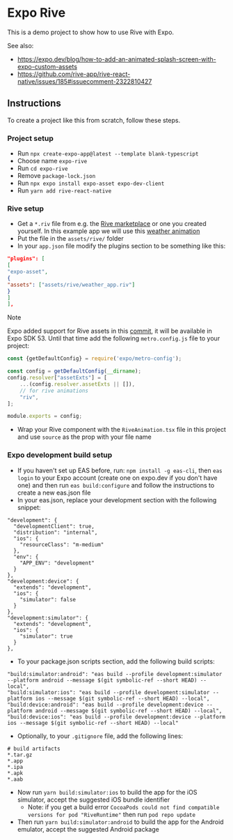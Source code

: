 # Expo Rive

This is a demo project to show how to use Rive with Expo.

See also:

- https://expo.dev/blog/how-to-add-an-animated-splash-screen-with-expo-custom-assets
- https://github.com/rive-app/rive-react-native/issues/185#issuecomment-2322810427

## Instructions

To create a project like this from scratch, follow these steps.

### Project setup

- Run `npx create-expo-app@latest --template blank-typescript`
- Choose name `expo-rive`
- Run `cd expo-rive`
- Remove `package-lock.json`
- Run `npx expo install expo-asset expo-dev-client`
- Run `yarn add rive-react-native`

### Rive setup

- Get a `*.riv` file from e.g. the [Rive marketplace](https://rive.app/marketplace/) or one you created yourself. In
  this
  example app we will use
  this [weather animation](https://github.com/rive-app/weather-app-mobile/blob/main/WeatherApp/ios/Assets/weather_app.riv)
- Put the file in the `assets/rive/` folder
- In your `app.json` file modify the plugins section to be something like this:

```json
"plugins": [
[
"expo-asset",
{
"assets": ["assets/rive/weather_app.riv"]
}
]
],
```

> [!NOTE]
> Expo added support for Rive assets in this [commit](https://github.com/expo/expo/pull/35758), it will be available in
> Expo SDK 53. Until that time add the following `metro.config.js` file to your project:

```javascript
const {getDefaultConfig} = require('expo/metro-config');

const config = getDefaultConfig(__dirname);
config.resolver["assetExts"] = [
    ...(config.resolver.assetExts || []),
    // for rive animations
    "riv",
];

module.exports = config;
```

- Wrap your Rive component with the `RiveAnimation.tsx` file in this project and use `source` as the prop with your file
  name

### Expo development build setup

- If you haven't set up EAS before, run: `npm install -g eas-cli`, then `eas login` to your Expo account (create one on
  expo.dev if you don't have one) and then run `eas build:configure` and follow the instructions to create a new
  eas.json file
- In your eas.json, replace your development section with the following snippet:

```
"development": {
  "developmentClient": true,
  "distribution": "internal",
  "ios": {
    "resourceClass": "m-medium"
  },
  "env": {
    "APP_ENV": "development"
  }
},
"development:device": {
  "extends": "development",
  "ios": {
    "simulator": false
  }
},
"development:simulator": {
  "extends": "development",
  "ios": {
    "simulator": true
  }
},
```

- To your package.json scripts section, add the following build scripts:

```
"build:simulator:android": "eas build --profile development:simulator --platform android --message $(git symbolic-ref --short HEAD) --local",
"build:simulator:ios": "eas build --profile development:simulator --platform ios --message $(git symbolic-ref --short HEAD) --local",
"build:device:android": "eas build --profile development:device --platform android --message $(git symbolic-ref --short HEAD) --local",
"build:device:ios": "eas build --profile development:device --platform ios --message $(git symbolic-ref --short HEAD) --local"
```

- Optionally, to your `.gitignore` file, add the following lines:

```
# build artifacts
*.tar.gz
*.app
*.ipa
*.apk
*.aab
```

- Now run `yarn build:simulator:ios` to build the app for the iOS simulator, accept the suggested iOS bundle identifier
    - Note: if you get a build error `CocoaPods could not find compatible versions for pod "RiveRuntime"` then run
      `pod repo update`
- Then run `yarn build:simulator:android` to build the app for the Android emulator, accept the suggested Android
  package 
